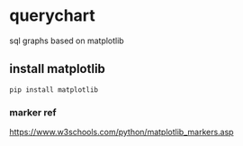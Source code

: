 # querychart
sql graphs based on matplotlib

## install matplotlib
```
pip install matplotlib
```





### marker ref 
https://www.w3schools.com/python/matplotlib_markers.asp
